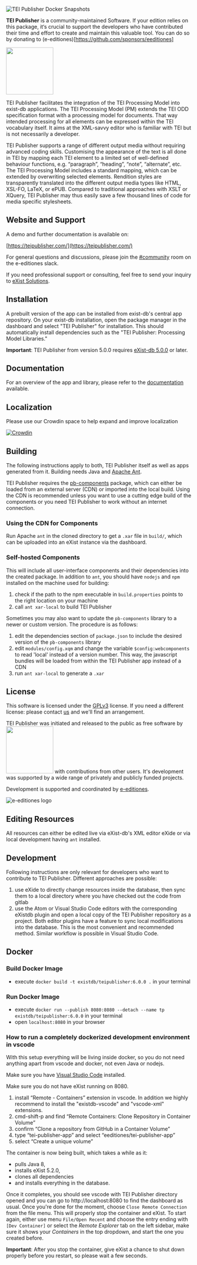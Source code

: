![TEI Publisher Docker Snapshots](https://github.com/eeditiones/tei-publisher-app/workflows/TEI%20Publisher%20Docker%20Snapshots/badge.svg)

__TEI Publisher__ is a community-maintained Software. If your edition relies on this package, it‘s crucial to support the developers who have contributed their time and effort to create and maintain this valuable tool. You can do so by donating to (e-editiones)[https://github.com/sponsors/eeditiones]

<img src="resources/images/tei-publisher-logo-color.svg" height="128">

TEI Publisher facilitates the integration of the TEI Processing Model into exist-db applications. The TEI Processing Model (PM) extends the TEI ODD specification format with a processing model for documents. That way intended processing for all elements can be expressed within the TEI vocabulary itself. It aims at the XML-savvy editor who is familiar with TEI but is not necessarily a developer.

TEI Publisher supports a range of different output media without requiring advanced coding skills. Customising the appearance of the text is all done in TEI by mapping each TEI element to a limited set of well-defined behaviour functions, e.g. “paragraph”, “heading”, “note”, “alternate”, etc. The TEI Processing Model includes a standard mapping, which can be extended by overwriting selected elements. Rendition styles are transparently translated into the different output media types like HTML, XSL-FO, LaTeX, or ePUB. Compared to traditional approaches with XSLT or XQuery, TEI Publisher may thus easily save a few thousand lines of code for media specific stylesheets.

## Website and Support

A demo and further documentation is available on:

[https://teipublisher.com/](https://teipublisher.com/)

For general questions and discussions, please join the [#community](https://join.slack.com/t/e-editiones/shared_invite/zt-e19jc03q-OFaVni~_lh6emSHen6pswg) room on the e-editiones slack.

If you need professional support or consulting, feel free to send your inquiry to [eXist Solutions](mailto:mail@existsolutions.com).

## Installation

A prebuilt version of the app can be installed from exist-db's central app repository. On your exist-db installation, open the package manager in the dashboard and select "TEI Publisher" for installation. This should automatically install dependencies such as the "TEI Publisher: Processing Model Libraries."

**Important**: TEI Publisher from version 5.0.0 requires [eXist-db 5.0.0](https://bintray.com/existdb/releases/exist/5.0.0/view/files) or later.

## Documentation

For an overview of the app and library, please refer to the [documentation](http://teipublisher.com/exist/apps/tei-publisher/doc/documentation.xml) available.

## Localization

Please use our Crowdin space to help expand and improve localization

[![Crowdin](https://badges.crowdin.net/tei-publisher/localized.svg)](https://crowdin.com/project/tei-publisher)

## Building

The following instructions apply to both, TEI Publisher itself as well as apps generated from it. Building needs Java and [Apache Ant](https://ant.apache.org/).

TEI Publisher requires the [pb-components](https://github.com/eeditiones/tei-publisher-components) package, which can either be loaded from an external server (CDN) or imported into the local build. Using the CDN is recommended unless you want to use a cutting edge build of the components or you need TEI Publisher to work without an internet connection.

### Using the CDN for Components

Run Apache `ant` in the cloned directory to get a `.xar` file in `build/`, which can be uploaded into an eXist instance via the dashboard.

### Self-hosted Components

This will include all user-interface components and their dependencies into the created package. In addition to `ant`, you should have `nodejs` and `npm` installed on the machine used for building:

1. check if the path to the npm executable in `build.properties` points to the right location on your machine
2. call `ant xar-local` to build TEI Publisher

Sometimes you may also want to update the `pb-components` library to a newer or custom version. The procedure is as follows:

1. edit the dependencies section of `package.json` to include the desired version of the `pb-components` library
2. edit `modules/config.xqm` and change the variable `$config:webcomponents` to read 'local' instead of a version number. This way, the javascript bundles will be loaded from within the TEI Publisher app instead of a CDN
3. run `ant xar-local` to generate a `.xar`

## License

This software is licensed under the [GPLv3](https://www.gnu.org/licenses/gpl-3.0.en.html) license. If you need a different license: please contact [us](mailto:mail@existsolutions.com) and we'll find an arrangement.

TEI Publisher was initiated and released to the public as free software by <a href="http://existsolutions.com"><img src="http://teipublisher.com/img/existsolutions.svg" width="128"/></a> with contributions from other users. It's development was supported by a wide range of privately and publicly funded projects.

Development is supported and coordinated by [e-editiones](https://e-editiones.org).

![e-editiones logo](resources/images/e-editiones-logo-color-for-light-bg-05.svg)

## Editing Resources

All resources can either be edited live via eXist-db's XML editor eXide or via local development having `ant` installed.

## Development

Following instructions are only relevant for developers who want to contribute to TEI Publisher. Different approaches are possible:

1. use eXide to directly change resources inside the database, then sync them to a local directory where you have checked out the code from gitlab
2. use the Atom or Visual Studio Code editors with the corresponding eXistdb plugin and open a local copy of the TEI Publisher repository as a project. Both editor plugins have a feature to sync local modifications into the database. This is the most convenient and recommended method. Similar workflow is possible in Visual Studio Code.

## Docker 

### Build Docker Image
* execute `docker build -t existdb/teipublisher:6.0.0 .` in your terminal

### Run Docker Image
* execute `docker run --publish 8080:8080 --detach --name tp existdb/teipublisher:6.0.0` in your terminal
* open `localhost:8080` in your browser

### How to run a completely dockerized development environment in vscode

With this setup everything will be living inside docker, so you do not need anything apart from vscode and docker, not even Java or nodejs.

Make sure you have [Visual Studio Code](https://code.visualstudio.com/download) installed.

Make sure you do not have eXist running on 8080. 

1. install “Remote - Containers” extension in vscode. In addition we highly recommend to install the "existdb-vscode" and "vscode-xml" extensions.
1. cmd-shift-p and find “Remote Containers: Clone Repository in Container Volume”
1. confirm “Clone a repository from GitHub in a Container Volume”
1. type “tei-publisher-app” and select “eeditiones/tei-publisher-app”
1. select “Create a unique volume”

The container is now being built, which takes a while as it:

* pulls Java 8, 
* installs eXist 5.2.0,
* clones all dependencies
* and installs everything in the database.

Once it completes, you should see vscode with TEI Publisher directory opened and you can go to http://localhost:8080 to find the dashboard as usual. Once you're done for the moment, choose `Close Remote Connection` from the file menu. This will properly stop the container and eXist. To start again, either use menu `File/Open Recent` and choose the entry ending with `[Dev Container]` or select the *Remote Explorer* tab on the left sidebar, make sure it shows your *Containers* in the top dropdown, and start the one you created before.

**Important**: After you stop the container, give eXist a chance to shut down properly before you restart, so please wait a few seconds.
